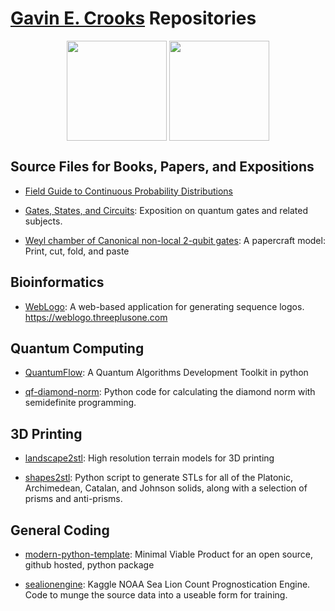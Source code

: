 # [Gavin E. Crooks](https://threeplusone.com) Repositories

<div style="text-align:center;">
  <img align="center" height="160px" src="https://github-readme-stats.vercel.app/api?username=gecrooks&show_icons=true&count_private=true&theme=transparent" />
  <img align="center" height="160px" src="https://github-readme-stats.vercel.app/api/top-langs/?username=gecrooks&layout=compact&count_private=true&theme=transparent" />
</div>

## Source Files for Books, Papers, and Expositions

* [Field Guide to Continuous Probability Distributions](https://github.com/gecrooks/fieldguide)

* [Gates, States, and Circuits](https://github.com/gecrooks/on_gates): Exposition on quantum gates and related subjects.

* [Weyl chamber of Canonical non-local 2-qubit gates](https://github.com/gecrooks/on_weyl): A papercraft model: Print, cut, fold, and paste 

## Bioinformatics

* [WebLogo](https://github.com/WebLogo/weblogo): A web-based application for generating sequence logos. <https://weblogo.threeplusone.com>
  
## Quantum Computing

* [QuantumFlow](https://github.com/gecrooks/quantumflow): A Quantum Algorithms Development Toolkit in python

* [qf-diamond-norm](https://github.com/gecrooks/qf-diamond-norm): Python code for calculating the diamond norm with semidefinite programming.

## 3D Printing

* [landscape2stl](https://github.com/gecrooks/landscape2stl): High resolution terrain models for 3D printing
  
* [shapes2stl](https://github.com/gecrooks/shapes2stl): Python script to generate STLs for all of the Platonic, Archimedean, Catalan, and Johnson solids, along with a selection of prisms and anti-prisms.

## General Coding

* [modern-python-template](https://github.com/gecrooks/modern-python-template): Minimal Viable Product for an open source, github hosted, python package

* [sealionengine](https://github.com/gecrooks/sealionengine): Kaggle NOAA Sea Lion Count Prognostication Engine. Code to munge the source data into a useable form for training. 

